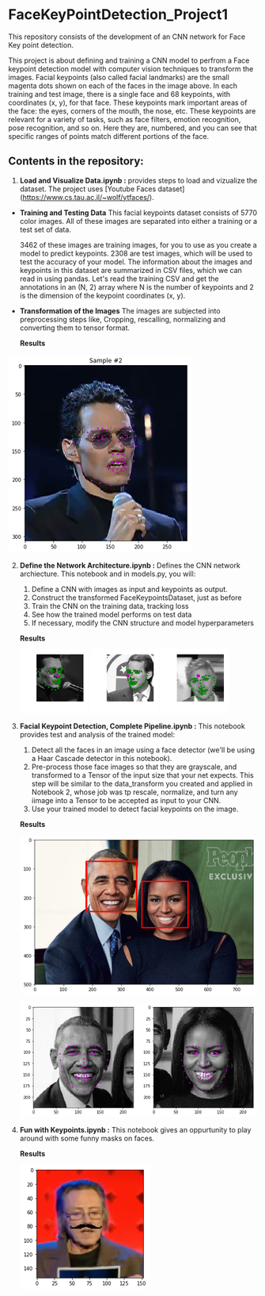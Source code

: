 # FaceKeyPointDetection_Project1
This repository consists of the development of an CNN network for Face Key point detection.

This project is about defining and training a CNN model to perfrom a Face keypoint detection model with computer vision techniques to transform the images.
Facial keypoints (also called facial landmarks) are the small magenta dots shown on each of the faces in the image above. In each training and test image, there is a single face and 68 keypoints, with coordinates (x, y), for that face. These keypoints mark important areas of the face: the eyes, corners of the mouth, the nose, etc. These keypoints are relevant for a variety of tasks, such as face filters, emotion recognition, pose recognition, and so on. Here they are, numbered, and you can see that specific ranges of points match different portions of the face.

## Contents in the repository:
1. **Load and Visualize Data.ipynb :** 
   provides steps to load and vizualize the dataset. The project uses [Youtube Faces dataset] (https://www.cs.tau.ac.il/~wolf/ytfaces/).
  - **Training and Testing Data**
       This facial keypoints dataset consists of 5770 color images. All of these images are separated into either a training or a test set of data.

       3462 of these images are training images, for you to use as you create a model to predict keypoints.
       2308 are test images, which will be used to test the accuracy of your model.
       The information about the images and keypoints in this dataset are summarized in CSV files, which we can read in using pandas. Let's read the training CSV and get the annotations in an (N, 2) array where N is the number of keypoints and 2 is the dimension of the keypoint coordinates (x, y).
  - **Transformation of the Images**
       The images are subjected into preprocessing steps like, Cropping, rescalling, normalizing and converting them to tensor format.
       
    **Results**
    
   ![Trained output](https://github.com/Varun1407/FaceKeyPointDetection_Project1/blob/master/images/Image_1.png)
   
2. **Define the Network Architecture.ipynb :** 
    Defines the CNN network archiecture. 
    This notebook and in models.py, you will:
    1. Define a CNN with images as input and keypoints as output.
    2. Construct the transformed FaceKeypointsDataset, just as before
    3. Train the CNN on the training data, tracking loss
  	4. See how the trained model performs on test data
    5. If necessary, modify the CNN structure and model hyperparameters
    
    **Results**
    
    ![Test_image1](https://github.com/Varun1407/FaceKeyPointDetection_Project1/blob/master/images/image2.png)
    ![Test_image2](https://github.com/Varun1407/FaceKeyPointDetection_Project1/blob/master/images/image3.png)
    ![Test_image3](https://github.com/Varun1407/FaceKeyPointDetection_Project1/blob/master/images/image4.png)
    
 
 3. **Facial Keypoint Detection, Complete Pipeline.ipynb :**
   This notebook provides test and analysis of the trained model:
      1. Detect all the faces in an image using a face detector (we'll be using a Haar Cascade detector in this notebook).
      2. Pre-process those face images so that they are grayscale, and transformed to a Tensor of the input size that your net expects. This step will be similar to the data_transform you created and applied in Notebook 2, whose job was tp rescale, normalize, and turn any iimage into a Tensor to be accepted as input to your CNN.
      3. Use your trained model to detect facial keypoints on the image.
      
    **Results**
    
    ![Unprocessed New Image](https://github.com/Varun1407/FaceKeyPointDetection_Project1/blob/master/images/unprocessedimage.png)
    
    ![Processed and tested Image](https://github.com/Varun1407/FaceKeyPointDetection_Project1/blob/master/images/processedandtested.png)
      
 4. **Fun with Keypoints.ipynb :**
    This notebook gives an oppurtunity to play around with some funny masks on faces.
    
    **Results**
    
    
     ![Funny_Images](https://github.com/Varun1407/FaceKeyPointDetection_Project1/blob/master/images/image5.png)
